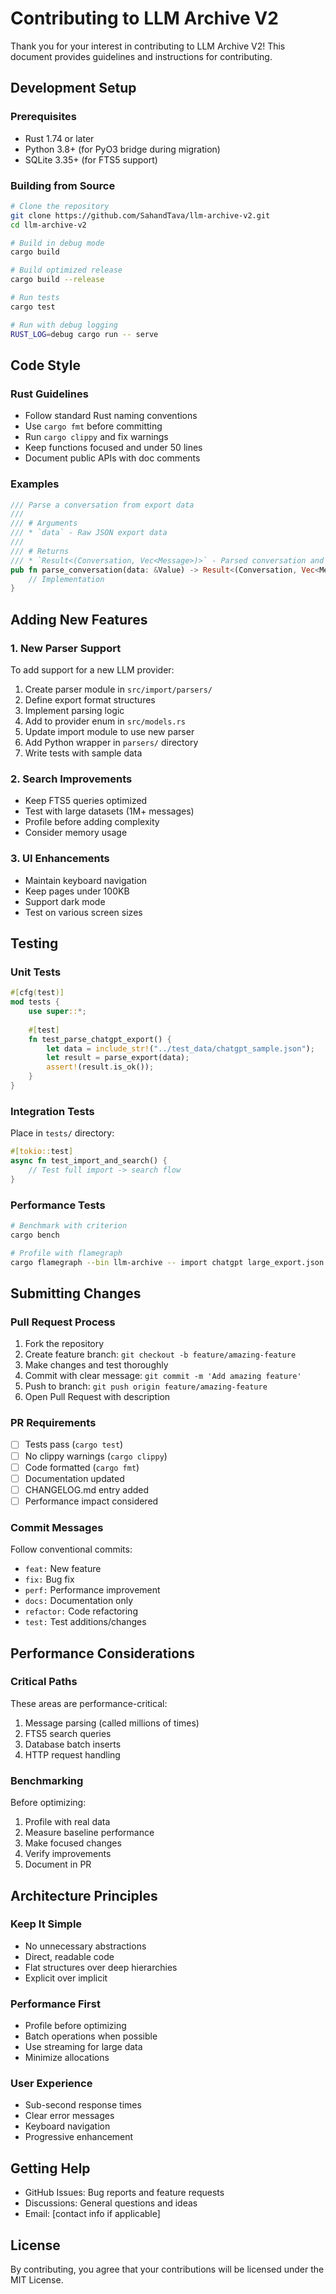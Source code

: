 # Contributing to LLM Archive V2

Thank you for your interest in contributing to LLM Archive V2! This document provides guidelines and instructions for contributing.

## Development Setup

### Prerequisites
- Rust 1.74 or later
- Python 3.8+ (for PyO3 bridge during migration)
- SQLite 3.35+ (for FTS5 support)

### Building from Source
```bash
# Clone the repository
git clone https://github.com/SahandTava/llm-archive-v2.git
cd llm-archive-v2

# Build in debug mode
cargo build

# Build optimized release
cargo build --release

# Run tests
cargo test

# Run with debug logging
RUST_LOG=debug cargo run -- serve
```

## Code Style

### Rust Guidelines
- Follow standard Rust naming conventions
- Use `cargo fmt` before committing
- Run `cargo clippy` and fix warnings
- Keep functions focused and under 50 lines
- Document public APIs with doc comments

### Examples
```rust
/// Parse a conversation from export data
/// 
/// # Arguments
/// * `data` - Raw JSON export data
/// 
/// # Returns
/// * `Result<(Conversation, Vec<Message>)>` - Parsed conversation and messages
pub fn parse_conversation(data: &Value) -> Result<(Conversation, Vec<Message>)> {
    // Implementation
}
```

## Adding New Features

### 1. New Parser Support
To add support for a new LLM provider:

1. Create parser module in `src/import/parsers/`
2. Define export format structures
3. Implement parsing logic
4. Add to provider enum in `src/models.rs`
5. Update import module to use new parser
6. Add Python wrapper in `parsers/` directory
7. Write tests with sample data

### 2. Search Improvements
- Keep FTS5 queries optimized
- Test with large datasets (1M+ messages)
- Profile before adding complexity
- Consider memory usage

### 3. UI Enhancements
- Maintain keyboard navigation
- Keep pages under 100KB
- Support dark mode
- Test on various screen sizes

## Testing

### Unit Tests
```rust
#[cfg(test)]
mod tests {
    use super::*;
    
    #[test]
    fn test_parse_chatgpt_export() {
        let data = include_str!("../test_data/chatgpt_sample.json");
        let result = parse_export(data);
        assert!(result.is_ok());
    }
}
```

### Integration Tests
Place in `tests/` directory:
```rust
#[tokio::test]
async fn test_import_and_search() {
    // Test full import -> search flow
}
```

### Performance Tests
```bash
# Benchmark with criterion
cargo bench

# Profile with flamegraph
cargo flamegraph --bin llm-archive -- import chatgpt large_export.json
```

## Submitting Changes

### Pull Request Process
1. Fork the repository
2. Create feature branch: `git checkout -b feature/amazing-feature`
3. Make changes and test thoroughly
4. Commit with clear message: `git commit -m 'Add amazing feature'`
5. Push to branch: `git push origin feature/amazing-feature`
6. Open Pull Request with description

### PR Requirements
- [ ] Tests pass (`cargo test`)
- [ ] No clippy warnings (`cargo clippy`)
- [ ] Code formatted (`cargo fmt`)
- [ ] Documentation updated
- [ ] CHANGELOG.md entry added
- [ ] Performance impact considered

### Commit Messages
Follow conventional commits:
- `feat:` New feature
- `fix:` Bug fix
- `perf:` Performance improvement
- `docs:` Documentation only
- `refactor:` Code refactoring
- `test:` Test additions/changes

## Performance Considerations

### Critical Paths
These areas are performance-critical:
1. Message parsing (called millions of times)
2. FTS5 search queries
3. Database batch inserts
4. HTTP request handling

### Benchmarking
Before optimizing:
1. Profile with real data
2. Measure baseline performance
3. Make focused changes
4. Verify improvements
5. Document in PR

## Architecture Principles

### Keep It Simple
- No unnecessary abstractions
- Direct, readable code
- Flat structures over deep hierarchies
- Explicit over implicit

### Performance First
- Profile before optimizing
- Batch operations when possible
- Use streaming for large data
- Minimize allocations

### User Experience
- Sub-second response times
- Clear error messages
- Keyboard navigation
- Progressive enhancement

## Getting Help

- GitHub Issues: Bug reports and feature requests
- Discussions: General questions and ideas
- Email: [contact info if applicable]

## License

By contributing, you agree that your contributions will be licensed under the MIT License.